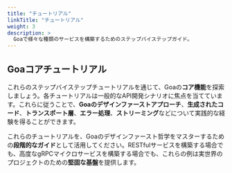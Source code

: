 ```yaml
---
title: "チュートリアル"
linkTitle: "チュートリアル"
weight: 3
description: >
  Goaで様々な種類のサービスを構築するためのステップバイステップガイド。
---
```


## Goaコアチュートリアル

これらのステップバイステップチュートリアルを通じて、Goaの**コア機能**を探索しましょう。各チュートリアルは一般的なAPI開発シナリオに焦点を当てています。これらに従うことで、**Goaのデザインファーストアプローチ**、**生成されたコード**、**トランスポート層**、**エラー処理**、**ストリーミング**などについて実践的な経験を得ることができます。

これらのチュートリアルを、Goaのデザインファースト哲学をマスターするための**段階的なガイド**として活用してください。RESTfulサービスを構築する場合でも、高度なgRPCマイクロサービスを構築する場合でも、これらの例は実世界のプロジェクトのための**堅固な基盤**を提供します。 